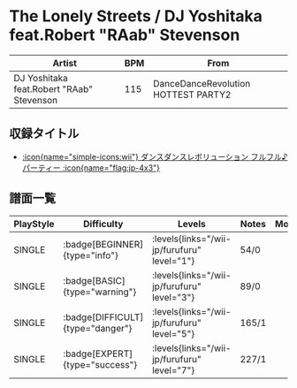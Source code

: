 # The Lonely Streets / DJ Yoshitaka feat.Robert "RAab" Stevenson

|Artist|BPM|From|
|------|---|----|
|DJ Yoshitaka feat.Robert "RAab" Stevenson|115|DanceDanceRevolution HOTTEST PARTY2|

## 収録タイトル

- [:icon{name="simple-icons:wii"} ダンスダンスレボリューション フルフル♪パーティー :icon{name="flag:jp-4x3"}](/wii-jp/furufuru)

## 譜面一覧

|PlayStyle|Difficulty|Levels|Notes|Movie|
|---------|----------|------|-----|-----|
|SINGLE| :badge[BEGINNER]{type="info"}| :levels{links="/wii-jp/furufuru" level="1"}|54/0||
|SINGLE| :badge[BASIC]{type="warning"}| :levels{links="/wii-jp/furufuru" level="3"}|89/0||
|SINGLE| :badge[DIFFICULT]{type="danger"}| :levels{links="/wii-jp/furufuru" level="5"}|165/1||
|SINGLE| :badge[EXPERT]{type="success"}| :levels{links="/wii-jp/furufuru" level="7"}|227/1||
